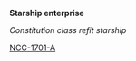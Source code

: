 **Starship enterprise**


_Constitution class refit starship_

[NCC-1701-A](https://en.wikipedia.org/wiki/USS_Enterprise_(NCC-1701-A))